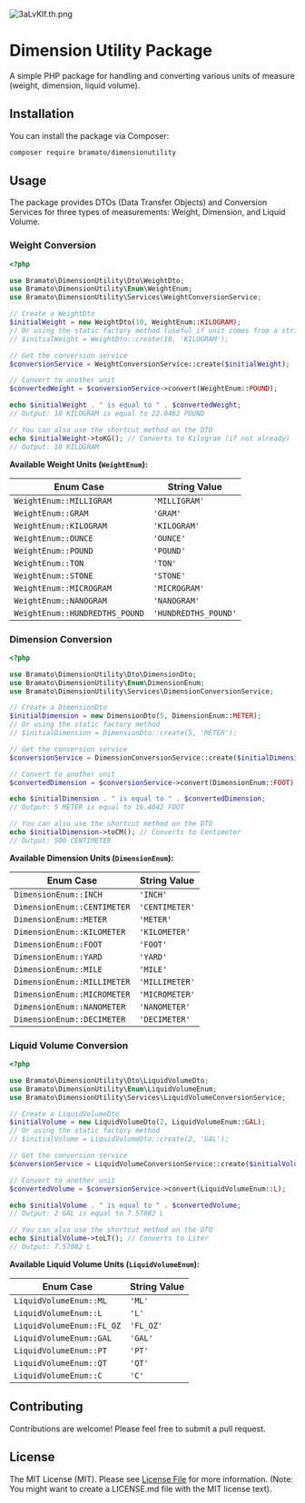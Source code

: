 ![3aLvKlf.th.png](https://iili.io/3aLvKlf.th.png)

# Dimension Utility Package

A simple PHP package for handling and converting various units of measure (weight, dimension, liquid volume).

## Installation

You can install the package via Composer:

```bash
composer require bramato/dimensionutility
```

## Usage

The package provides DTOs (Data Transfer Objects) and Conversion Services for three types of measurements: Weight, Dimension, and Liquid Volume.

### Weight Conversion

```php
<?php

use Bramato\DimensionUtility\Dto\WeightDto;
use Bramato\DimensionUtility\Enum\WeightEnum;
use Bramato\DimensionUtility\Services\WeightConversionService;

// Create a WeightDto
$initialWeight = new WeightDto(10, WeightEnum::KILOGRAM);
// Or using the static factory method (useful if unit comes from a string)
// $initialWeight = WeightDto::create(10, 'KILOGRAM');

// Get the conversion service
$conversionService = WeightConversionService::create($initialWeight);

// Convert to another unit
$convertedWeight = $conversionService->convert(WeightEnum::POUND);

echo $initialWeight . " is equal to " . $convertedWeight;
// Output: 10 KILOGRAM is equal to 22.0462 POUND

// You can also use the shortcut method on the DTO
echo $initialWeight->toKG(); // Converts to Kilogram (if not already)
// Output: 10 KILOGRAM
```

**Available Weight Units (`WeightEnum`):**

| Enum Case                      | String Value         |
| ------------------------------ | -------------------- |
| `WeightEnum::MILLIGRAM`        | `'MILLIGRAM'`        |
| `WeightEnum::GRAM`             | `'GRAM'`             |
| `WeightEnum::KILOGRAM`         | `'KILOGRAM'`         |
| `WeightEnum::OUNCE`            | `'OUNCE'`            |
| `WeightEnum::POUND`            | `'POUND'`            |
| `WeightEnum::TON`              | `'TON'`              |
| `WeightEnum::STONE`            | `'STONE'`            |
| `WeightEnum::MICROGRAM`        | `'MICROGRAM'`        |
| `WeightEnum::NANOGRAM`         | `'NANOGRAM'`         |
| `WeightEnum::HUNDREDTHS_POUND` | `'HUNDREDTHS_POUND'` |

### Dimension Conversion

```php
<?php

use Bramato\DimensionUtility\Dto\DimensionDto;
use Bramato\DimensionUtility\Enum\DimensionEnum;
use Bramato\DimensionUtility\Services\DimensionConversionService;

// Create a DimensionDto
$initialDimension = new DimensionDto(5, DimensionEnum::METER);
// Or using the static factory method
// $initialDimension = DimensionDto::create(5, 'METER');

// Get the conversion service
$conversionService = DimensionConversionService::create($initialDimension);

// Convert to another unit
$convertedDimension = $conversionService->convert(DimensionEnum::FOOT);

echo $initialDimension . " is equal to " . $convertedDimension;
// Output: 5 METER is equal to 16.4042 FOOT

// You can also use the shortcut method on the DTO
echo $initialDimension->toCM(); // Converts to Centimeter
// Output: 500 CENTIMETER
```

**Available Dimension Units (`DimensionEnum`):**

| Enum Case                   | String Value   |
| --------------------------- | -------------- |
| `DimensionEnum::INCH`       | `'INCH'`       |
| `DimensionEnum::CENTIMETER` | `'CENTIMETER'` |
| `DimensionEnum::METER`      | `'METER'`      |
| `DimensionEnum::KILOMETER`  | `'KILOMETER'`  |
| `DimensionEnum::FOOT`       | `'FOOT'`       |
| `DimensionEnum::YARD`       | `'YARD'`       |
| `DimensionEnum::MILE`       | `'MILE'`       |
| `DimensionEnum::MILLIMETER` | `'MILLIMETER'` |
| `DimensionEnum::MICROMETER` | `'MICROMETER'` |
| `DimensionEnum::NANOMETER`  | `'NANOMETER'`  |
| `DimensionEnum::DECIMETER`  | `'DECIMETER'`  |

### Liquid Volume Conversion

```php
<?php

use Bramato\DimensionUtility\Dto\LiquidVolumeDto;
use Bramato\DimensionUtility\Enum\LiquidVolumeEnum;
use Bramato\DimensionUtility\Services\LiquidVolumeConversionService;

// Create a LiquidVolumeDto
$initialVolume = new LiquidVolumeDto(2, LiquidVolumeEnum::GAL);
// Or using the static factory method
// $initialVolume = LiquidVolumeDto::create(2, 'GAL');

// Get the conversion service
$conversionService = LiquidVolumeConversionService::create($initialVolume);

// Convert to another unit
$convertedVolume = $conversionService->convert(LiquidVolumeEnum::L);

echo $initialVolume . " is equal to " . $convertedVolume;
// Output: 2 GAL is equal to 7.57082 L

// You can also use the shortcut method on the DTO
echo $initialVolume->toLT(); // Converts to Liter
// Output: 7.57082 L
```

**Available Liquid Volume Units (`LiquidVolumeEnum`):**

| Enum Case                 | String Value |
| ------------------------- | ------------ |
| `LiquidVolumeEnum::ML`    | `'ML'`       |
| `LiquidVolumeEnum::L`     | `'L'`        |
| `LiquidVolumeEnum::FL_OZ` | `'FL_OZ'`    |
| `LiquidVolumeEnum::GAL`   | `'GAL'`      |
| `LiquidVolumeEnum::PT`    | `'PT'`       |
| `LiquidVolumeEnum::QT`    | `'QT'`       |
| `LiquidVolumeEnum::C`     | `'C'`        |

## Contributing

Contributions are welcome! Please feel free to submit a pull request.

## License

The MIT License (MIT). Please see [License File](LICENSE.md) for more information. (Note: You might want to create a LICENSE.md file with the MIT license text).
